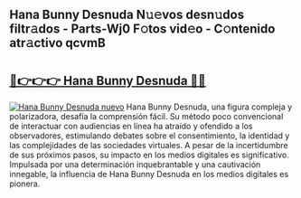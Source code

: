## Hana Bunny Desnuda N𝚞𝚎vos desn𝚞dos filtr𝚊dos - Parts-Wj0 F𝚘tos vid𝚎o - C𝚘ntenido atr𝚊ctivo qcvmB

# <h2><a href="http://mb8j8kw.tromn.icu/?c=Hana+Bunny+Desnuda">🔗👉👉👉 Hana Bunny Desnuda 🔗🔗</a></h2>

[![Hana Bunny Desnuda nuevo](https://i.imgur.com/pEAQMta.gif)](http://mb8j8kw.tromn.icu/?c=Hana+Bunny+Desnuda)
Hana Bunny Desnuda, una figura compleja y polarizadora, desafía la comprensión fácil. Su método poco convencional de interactuar con audiencias en línea ha atraído y ofendido a los observadores, estimulando debates sobre el consentimiento, la identidad y las complejidades de las sociedades virtuales. A pesar de la incertidumbre de sus próximos pasos, su impacto en los medios digitales es significativo. Impulsada por una determinación inquebrantable y una cautivación innegable, la influencia de Hana Bunny Desnuda en los medios digitales es pionera.
